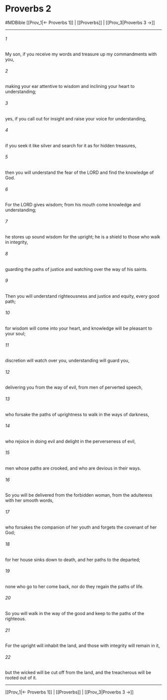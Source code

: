 # Proverbs 2
#MDBible
[[Prov_1|← Proverbs 1]] | [[Proverbs]] | [[Prov_3|Proverbs 3 →]]

***

###### 1 
My son, if you receive my words and treasure up my commandments with you, 

###### 2 
making your ear attentive to wisdom and inclining your heart to understanding; 

###### 3 
yes, if you call out for insight and raise your voice for understanding, 

###### 4 
if you seek it like silver and search for it as for hidden treasures, 

###### 5 
then you will understand the fear of the LORD and find the knowledge of God. 

###### 6 
For the LORD gives wisdom; from his mouth come knowledge and understanding; 

###### 7 
he stores up sound wisdom for the upright; he is a shield to those who walk in integrity, 

###### 8 
guarding the paths of justice and watching over the way of his saints. 

###### 9 
Then you will understand righteousness and justice and equity, every good path; 

###### 10 
for wisdom will come into your heart, and knowledge will be pleasant to your soul; 

###### 11 
discretion will watch over you, understanding will guard you, 

###### 12 
delivering you from the way of evil, from men of perverted speech, 

###### 13 
who forsake the paths of uprightness to walk in the ways of darkness, 

###### 14 
who rejoice in doing evil and delight in the perverseness of evil, 

###### 15 
men whose paths are crooked, and who are devious in their ways. 

###### 16 
So you will be delivered from the forbidden woman, from the adulteress with her smooth words, 

###### 17 
who forsakes the companion of her youth and forgets the covenant of her God; 

###### 18 
for her house sinks down to death, and her paths to the departed; 

###### 19 
none who go to her come back, nor do they regain the paths of life. 

###### 20 
So you will walk in the way of the good and keep to the paths of the righteous. 

###### 21 
For the upright will inhabit the land, and those with integrity will remain in it, 

###### 22 
but the wicked will be cut off from the land, and the treacherous will be rooted out of it. 

***

[[Prov_1|← Proverbs 1]] | [[Proverbs]] | [[Prov_3|Proverbs 3 →]]
